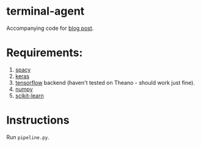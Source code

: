 # terminal-agent
Accompanying code for [blog post](https://ranshul.github.io/notes/You-can-build-your-own-Siri-too!).

# Requirements:

1. [spacy](https://spacy.io)
2. [keras](https://keras.io) 
3. [tensorflow](https://www.tensorflow.org/) backend (haven't tested on Theano - should work just fine).
4. [numpy](http://www.numpy.org/)
5. [scikit-learn](http://scikit-learn.org/stable/install.html)

# Instructions

Run `pipeline.py`.
